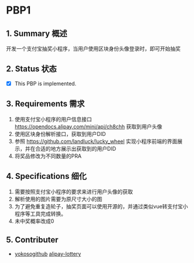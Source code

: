 # PBP1

## 1.  Summary 概述

开发一个支付宝抽奖小程序，当用户使用区块身份头像登录时，即可开始抽奖

## 2.  Status 状态

- [x] This PBP is implemented.

## 3. Requirements 需求
1. 使用支付宝小程序的用户信息接口 https://opendocs.alipay.com/mini/api/ch8chh 获取到用户头像
2. 使用区块身份解析接口，获取到用户DID
3. 参照 https://github.com/landluck/lucky_wheel 实现小程序前端的界面展示，并在合适的地方展示出获取到的用户DID
4. 将奖品修改为不同数量的PRA

## 4. Specifications 细化
1. 需要按照支付宝小程序的要求来进行用户头像的获取
2. 解析使用的图片需要为原尺寸大小的图
3. 为了避免重复造轮子，抽奖页面可以使用开源的，并通过类似vue转支付宝小程序等工具完成转换。
4. 未中奖概率改成0

## 5. Contributer

- [yokosogithub](https://github.com/yokosogithub) [alipay-lottery](https://github.com/ProChain/alipay-lottery)
